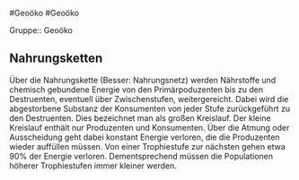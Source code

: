 #Geoöko #Geoöko 

Gruppe:: Geoöko

## Nahrungsketten

Über die Nahrungskette (Besser: Nahrungsnetz) werden Nährstoffe und chemisch gebundene Energie von den Primärpoduzenten bis zu den Destruenten, eventuell über Zwischenstufen, weitergereicht. Dabei wird die abgestorbene Substanz der Konsumenten von jeder Stufe zurückgeführt zu den Destruenten. Dies bezeichnet man als großen Kreislauf. Der kleine Kreislauf enthält nur Produzenten und Konsumenten. Über die Atmung oder Ausscheidung geht dabei konstant Energie verloren, die die Produzenten wieder auffüllen müssen. Von einer Trophiestufe zur nächsten gehen etwa 90% der Energie verloren. Dementsprechend müssen die Populationen höherer Trophiestufen immer kleiner werden.